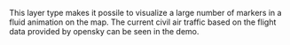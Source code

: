 This layer type makes it possile to visualize a large number of markers in a fluid animation on the map. The current civil air traffic based on the flight data provided by opensky can be seen in the demo.
